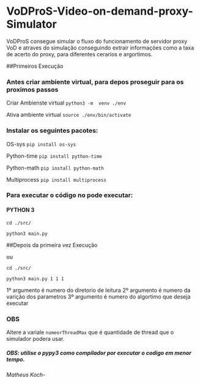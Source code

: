 # VoDProS-Video-on-demand-proxy-Simulator

VoDProS consegue simular o fluxo do funcionamento  de servidor proxy VoD e atraves do simulação conseguindo extrair informações como a taxa de acerto do proxy, para diferentes cerarios e argortimos.

##Primeiros Execução

### Antes criar ambiente virtual, para depos proseguir para os proximos passos

Criar Ambienste virtual
`python3 -m  venv ./env`

Ativa ambiente virtual
`source ./env/bin/activate`

### Instalar os seguintes pacotes:

OS-sys
`pip install os-sys `

Python-time
`pip install python-time`

Python-math
`pip install python-math`

Multiprocess
`pip install multiprocess`

### Para executar o código no pode executar:
#### PYTHON 3

    cd ./src/

    python3 main.py

##Depois da primeira vez Execução



ou

    cd ./src/

    python3 main.py 1 1 1

1º argumento é numero do diretorio de leitura
2º argumento é numero da varição dos parametros
3º argumento é numero do algortimo que deseja executar

### OBS
  Altere a variale `numeorThreadMax` que é quantidade de thread que o simulador podera usar.

##### *OBS:* utilise o pypy3 como compilador por executar o codigo em menor tempo.


###### Matheus Koch-
